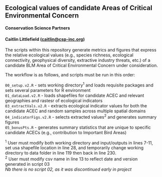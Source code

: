 ## Ecological values of candidate Areas of Critical Environmental Concern
#### Conservation Science Partners
#### Caitlin Littlefield (caitlin@csp-inc.org)

The scripts within this repository generate metrics and figures that express the relative ecological values (e.g., species richness, ecological connectivity, geophysical diversity, extractive industry threats, etc.) of a candidate BLM Area of Critical Environmental Concern under consideration. 

The workflow is as follows, and scripts must be run in this order: 

`00_setup.v2.R` - sets working directory<sup>1</sup> and loads requisite packages and sets several parameters for R environment</br>
`01_dataLoad.v2.R` - loads shapefiles for candidate ACEC and relevant geographies and rastesr of ecological indicators</br>
`03_extractVals.v2.R` - extracts ecological indicator values for both the candidate ACEC and random samples across multiple spatial domains</br>
`04_indicatorFigs.v2.R` - selects extracted values<sup>2</sup> and generates summary figures</br>
`05_bonusPts.R` - generates summary statistics that are unique to specific candidate ACECs (e.g., contribution to Important Bird Areas)</br>

<sup>1</sup> User must modify both working directory and input/outputs in lines 7-11, set usa shapefile location in line 28, and temporarily change working directory to data folder in line 119 then back in line 230.</br>
<sup>2</sup> User must modify csv name in line 13 to reflect date and version generated in script 03</br>
_Nb there is no script 02, as it was discontinued early in project_</br>
